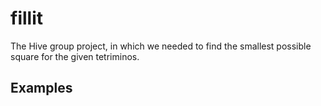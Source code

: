 # fillit
The Hive group project, in which we needed to find the smallest possible square for the given tetriminos.


## Examples
  


